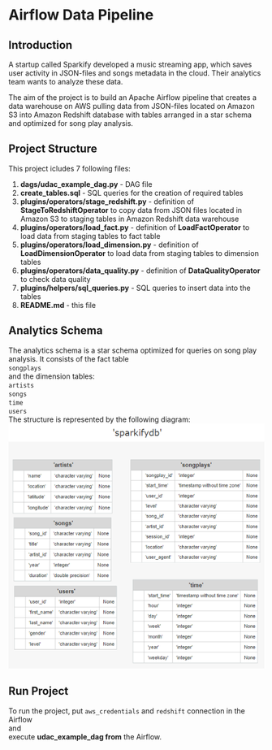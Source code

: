 # Airflow Data Pipeline

## Introduction
A startup called Sparkify developed a music streaming app, which saves user activity in JSON-files and songs metadata in the cloud. Their analytics team wants to analyze these data.

The aim of the project is to build an Apache Airflow pipeline that creates a data warehouse on AWS pulling data from JSON-files located on Amazon S3 into Amazon Redshift database with tables arranged in a star schema and optimized for song play analysis.

## Project Structure
This project icludes 7 following files:<br>
1) **dags/udac_example_dag.py** - DAG file<br>
2) **create_tables.sql** - SQL queries for the creation of required tables<br>
3) **plugins/operators/stage_redshift.py** - definition of **StageToRedshiftOperator** to copy data from JSON files located in Amazon S3 to staging tables in Amazon Redshift data warehouse
4) **plugins/operators/load_fact.py** - definition of **LoadFactOperator** to load data from staging tables to fact table
5) **plugins/operators/load_dimension.py** - definition of **LoadDimensionOperator** to load data from staging tables to dimension tables
6) **plugins/operators/data_quality.py** - definition of **DataQualityOperator** to check data quality
7) **plugins/helpers/sql_queries.py** - SQL queries to insert data into the tables<br>
8) **README.md** - this file<br>

## Analytics Schema
The analytics schema is a star schema optimized for queries on song play analysis. It consists of the fact table<br> `songplays`<br> and the dimension tables:<br> `artists`<br> `songs`<br> `time`<br> `users`<br> The structure is represented by the following diagram:<br>
![sparkifydb](sparkifydb.png)

## Run Project
To run the project, put `aws_credentials` and `redshift` connection in the Airflow<br>
and<br>
execute **udac_example_dag from** the Airflow.